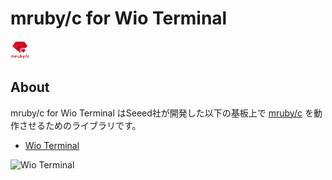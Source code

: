# mruby/c for Wio Terminal

<img src="./mrubyc.png" width=30 />

## About
mruby/c for Wio Terminal はSeeed社が開発した以下の基板上で [mruby/c](https://github.com/mrubyc/mrubyc) を動作させるためのライブラリです。

* [Wio Terminal](https://wiki.seeedstudio.com/Wio-Terminal-Getting-Started/)

![Wio Terminal](https://files.seeedstudio.com/wiki/Wio-Terminal/img/Wio-Terminal-Wiki.jpg)
